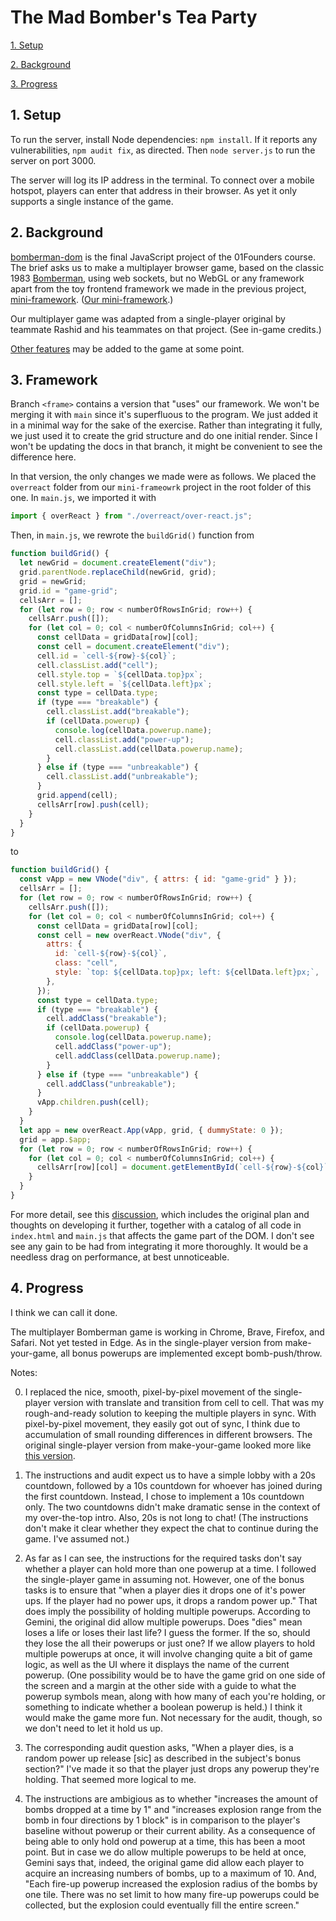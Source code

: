 # The Mad Bomber's Tea Party

[1. Setup](#1-setup)

[2. Background](#2-background)

[3. Progress](#2-progress)

## 1. Setup

To run the server, install Node dependencies: `npm install`. If it reports any vulnerabilities, `npm audit fix`, as directed. Then `node server.js` to run the server on port 3000.

The server will log its IP address in the terminal. To connect over a mobile hotspot, players can enter that address in their browser. As yet it only supports a single instance of the game.

## 2. Background

[bomberman-dom](https://learn.01founders.co/git/root/public/src/branch/master/subjects/bomberman-dom) is the final JavaScript project of the 01Founders course. The brief asks us to make a multiplayer browser game, based on the classic 1983 [Bomberman](https://en.wikipedia.org/wiki/Bomberman), using web sockets, but no WebGL or any framework apart from the toy frontend framework we made in the previous project, [mini-framework](https://github.com/01-edu/public/tree/master/subjects/mini-framework). ([Our mini-framework](https://github.com/pjtunstall/mini-framework).)

Our multiplayer game was adapted from a single-player original by teammate Rashid and his teammates on that project. (See in-game credits.)

[Other features](docs/optional-extras.md) may be added to the game at some point.

## 3. Framework

Branch `<frame>` contains a version that "uses" our framework. We won't be merging it with `main` since it's superfluous to the program. We just added it in a minimal way for the sake of the exercise. Rather than integrating it fully, we just used it to create the grid structure and do one initial render. Since I won't be updating the docs in that branch, it might be convenient to see the difference here.

In that version, the only changes we made were as follows. We placed the `overreact` folder from our `mini-frameowrk` project in the root folder of this one. In `main.js`, we imported it with

```javascript
import { overReact } from "./overreact/over-react.js";
```

Then, in `main.js`, we rewrote the `buildGrid()` function from

```javascript
function buildGrid() {
  let newGrid = document.createElement("div");
  grid.parentNode.replaceChild(newGrid, grid);
  grid = newGrid;
  grid.id = "game-grid";
  cellsArr = [];
  for (let row = 0; row < numberOfRowsInGrid; row++) {
    cellsArr.push([]);
    for (let col = 0; col < numberOfColumnsInGrid; col++) {
      const cellData = gridData[row][col];
      const cell = document.createElement("div");
      cell.id = `cell-${row}-${col}`;
      cell.classList.add("cell");
      cell.style.top = `${cellData.top}px`;
      cell.style.left = `${cellData.left}px`;
      const type = cellData.type;
      if (type === "breakable") {
        cell.classList.add("breakable");
        if (cellData.powerup) {
          console.log(cellData.powerup.name);
          cell.classList.add("power-up");
          cell.classList.add(cellData.powerup.name);
        }
      } else if (type === "unbreakable") {
        cell.classList.add("unbreakable");
      }
      grid.append(cell);
      cellsArr[row].push(cell);
    }
  }
}
```

to

```javascript
function buildGrid() {
  const vApp = new VNode("div", { attrs: { id: "game-grid" } });
  cellsArr = [];
  for (let row = 0; row < numberOfRowsInGrid; row++) {
    cellsArr.push([]);
    for (let col = 0; col < numberOfColumnsInGrid; col++) {
      const cellData = gridData[row][col];
      const cell = new overReact.VNode("div", {
        attrs: {
          id: `cell-${row}-${col}`,
          class: "cell",
          style: `top: ${cellData.top}px; left: ${cellData.left}px;`,
        },
      });
      const type = cellData.type;
      if (type === "breakable") {
        cell.addClass("breakable");
        if (cellData.powerup) {
          console.log(cellData.powerup.name);
          cell.addClass("power-up");
          cell.addClass(cellData.powerup.name);
        }
      } else if (type === "unbreakable") {
        cell.addClass("unbreakable");
      }
      vApp.children.push(cell);
    }
  }
  let app = new overReact.App(vApp, grid, { dummyState: 0 });
  grid = app.$app;
  for (let row = 0; row < numberOfRowsInGrid; row++) {
    for (let col = 0; col < numberOfColumnsInGrid; col++) {
      cellsArr[row][col] = document.getElementById(`cell-${row}-${col}`);
    }
  }
}
```

For more detail, see this [discussion](docs/framework.md), which includes the original plan and thoughts on developing it further, together with a catalog of all code in `index.html` and `main.js` that affects the game part of the DOM. I don't see see any gain to be had from integrating it more thoroughly. It would be a needless drag on performance, at best unnoticeable.

## 4. Progress

I think we can call it done.

The multiplayer Bomberman game is working in Chrome, Brave, Firefox, and Safari. Not yet tested in Edge. As in the single-player version from make-your-game, all bonus powerups are implemented except bomb-push/throw.

Notes:

0. I replaced the nice, smooth, pixel-by-pixel movement of the single-player version with translate and transition from cell to cell. That was my rough-and-ready solution to keeping the multiple players in sync. With pixel-by-pixel movement, they easily got out of sync, I think due to accumulation of small rounding differences in different browsers. The original single-player version from make-your-game looked more like [this version](https://www.retrogames.cc/nes-games/bomberman-usa.html).

1. The instructions and audit expect us to have a simple lobby with a 20s countdown, followed by a 10s countdown for whoever has joined during the first countdown. Instead, I chose to implement a 10s countdown only. The two countdowns didn't make dramatic sense in the context of my over-the-top intro. Also, 20s is not long to chat! (The instructions don't make it clear whether they expect the chat to continue during the game. I've assumed not.)

2. As far as I can see, the instructions for the required tasks don't say whether a player can hold more than one powerup at a time. I followed the single-player game in assuming not. However, one of the bonus tasks is to ensure that "when a player dies it drops one of it's power ups. If the player had no power ups, it drops a random power up." That does imply the possibility of holding multiple powerups. According to Gemini, the original did allow multiple powerups. Does "dies" mean loses a life or loses their last life? I guess the former. If the so, should they lose the all their powerups or just one? If we allow players to hold multiple powerups at once, it will involve changing quite a bit of game logic, as well as the UI where it displays the name of the current powerup. (One possibility would be to have the game grid on one side of the screen and a margin at the other side with a guide to what the powerup symbols mean, along with how many of each you're holding, or something to indicate whether a boolean powerup is held.) I think it would make the game more fun. Not necessary for the audit, though, so we don't need to let it hold us up.

3. The corresponding audit question asks, "When a player dies, is a random power up release [sic] as described in the subject's bonus section?" I've made it so that the player just drops any powerup they're holding. That seemed more logical to me.

4. The instructions are ambigious as to whether "increases the amount of bombs dropped at a time by 1" and "increases explosion range from the bomb in four directions by 1 block" is in comparison to the player's baseline without powerup or their current ability. As a consequence of being able to only hold ond powerup at a time, this has been a moot point. But in case we do allow multiple powerups to be held at once, Gemini says that, indeed, the original game did allow each player to acquire an increasing numbers of bombs, up to a maximum of 10. And, "Each fire-up powerup increased the explosion radius of the bombs by one tile. There was no set limit to how many fire-up powerups could be collected, but the explosion could eventually fill the entire screen."
